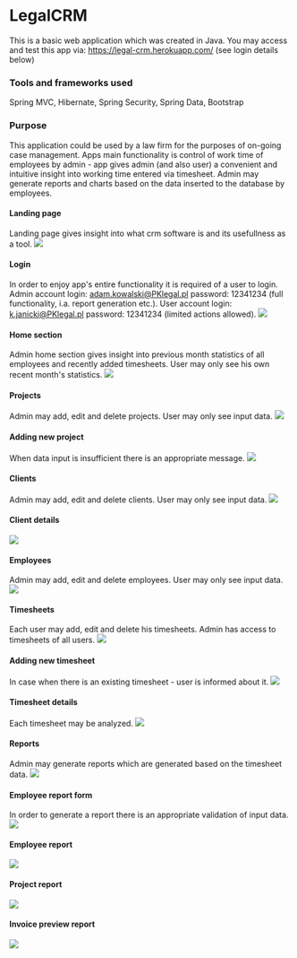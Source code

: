 # LegalCRM
This is a basic web application which was created in Java.
You may access and test this app via: https://legal-crm.herokuapp.com/  (see login details below)

### Tools and frameworks used
Spring MVC, Hibernate, Spring Security, Spring Data, Bootstrap 

### Purpose
This application could be used by a law firm for the purposes of on-going case management. Apps main functionality is control of work time of employees by admin - app gives admin (and also user) a convenient and intuitive insight into working time entered via timesheet. Admin may generate reports and charts based on the data inserted to the database by employees.

#### Landing page
Landing page gives insight into what crm software is and its usefullness as a tool.
<img src="images/start.png">

#### Login
In order to enjoy app's entire functionality it is required of a user to login. Admin account login: adam.kowalski@PKlegal.pl password: 12341234 (full functionality, i.a. report generation etc.). User account login: k.janicki@PKlegal.pl password: 12341234 (limited actions allowed).
<img src="images/login.png">

#### Home section
Admin home section gives insight into previous month statistics of all employees and recently added timesheets. User may only see his own recent month's statistics. 
<img src="images/homeAdmin.png">

#### Projects
Admin may add, edit and delete projects. User may only see input data.
<img src="images/projectsList.png">

#### Adding new project
When data input is insufficient there is an appropriate message.
<img src="images/projectAdd.png">

#### Clients
Admin may add, edit and delete clients. User may only see input data.
<img src="images/clientsList.png">

#### Client details
<img src="images/clientDetails.png">

#### Employees
Admin may add, edit and delete employees. User may only see input data.
<img src="images/employeesList.png">

#### Timesheets
Each user may add, edit and delete his timesheets. Admin has access to timesheets of all users.
<img src="images/timesheetList.png">

#### Adding new timesheet
In case when there is an existing timesheet - user is informed about it.
<img src="images/timesheetAdd.png">

#### Timesheet details
Each timesheet may be analyzed.
<img src="images/timesheetDetails.png">

#### Reports
Admin may generate reports which are generated based on the timesheet data.
<img src="images/reportChoice.png">

#### Employee report form
In order to generate a report there is an appropriate validation of input data.
<img src="images/reportForm.png">

#### Employee report
<img src="images/reportEmployee.png">

#### Project report
<img src="images/reportProject.png">

#### Invoice preview report
<img src="images/reportInvoicePreview.png">
